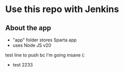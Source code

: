 # Use this repo with Jenkins

## About the app
- "app" folder stores Sparta app
- uses Node JS v20

test line to push bc I'm going insane (:
- test 2233

